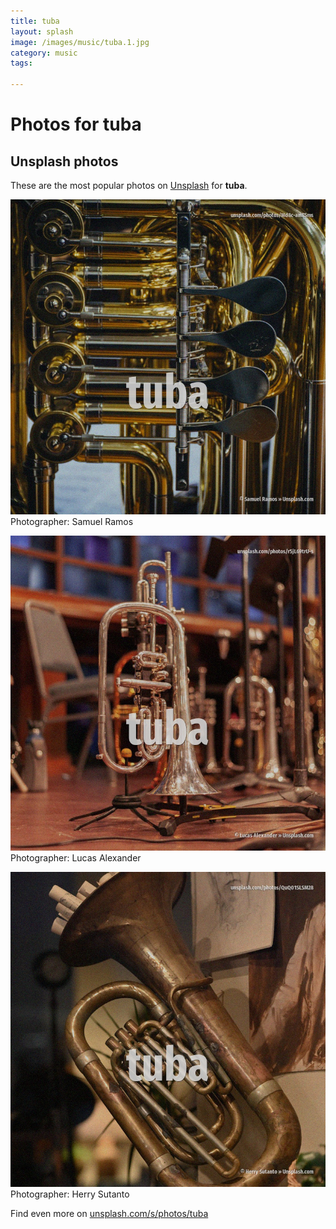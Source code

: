 ```yaml
---
title: tuba
layout: splash
image: /images/music/tuba.1.jpg
category: music
tags:

---
```

# Photos for tuba
 
## Unsplash photos
These are the most popular photos on [Unsplash](https://unsplash.com) for **tuba**.
 
![tuba](/images/music/tuba.1.jpg)
Photographer:  Samuel Ramos
 
![tuba](/images/music/tuba.2.jpg)
Photographer:  Lucas Alexander
 
![tuba](/images/music/tuba.3.jpg)
Photographer:  Herry Sutanto
 
Find even more on [unsplash.com/s/photos/tuba](https://unsplash.com/s/photos/tuba)
 
